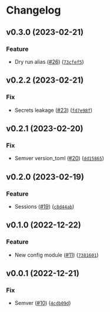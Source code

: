 # Changelog

<!--next-version-placeholder-->

## v0.3.0 (2023-02-21)
### Feature
* Dry run alias ([#26](https://github.com/karldreher/cfpages-prune/issues/26)) ([`73cfef5`](https://github.com/karldreher/cfpages-prune/commit/73cfef5879b543f1f40bd98fc9f4d4127fbbbdce))

## v0.2.2 (2023-02-21)
### Fix
* Secrets leakage ([#23](https://github.com/karldreher/cfpages-prune/issues/23)) ([`fd7e98f`](https://github.com/karldreher/cfpages-prune/commit/fd7e98fbde7bb0fe584a8cfff594d0ff67f5e2a2))

## v0.2.1 (2023-02-20)
### Fix
* Semver version_toml ([#20](https://github.com/karldreher/cfpages-prune/issues/20)) ([`dd15865`](https://github.com/karldreher/cfpages-prune/commit/dd158650f0e6791da28e3e6cf6354e4bf393c17f))

## v0.2.0 (2023-02-19)
### Feature
* Sessions ([#19](https://github.com/karldreher/cfpages-prune/issues/19)) ([`c8d44ab`](https://github.com/karldreher/cfpages-prune/commit/c8d44abdf65de7c32ba29b57479d8567ded2fd85))

## v0.1.0 (2022-12-22)
### Feature
* New config module ([#11](https://github.com/karldreher/cloudflare-pages-delete-revisions/issues/11)) ([`7381601`](https://github.com/karldreher/cloudflare-pages-delete-revisions/commit/73816017e0cb2d0b599e8afc9e3b7a2fa1bc9e97))

## v0.0.1 (2022-12-21)
### Fix
* Semver ([#10](https://github.com/karldreher/cfpages-prune/issues/10)) ([`4cdb09d`](https://github.com/karldreher/cfpages-prune/commit/4cdb09d7ca6bf233386e22b25ca92bea69f32a2f))
